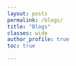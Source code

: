```yaml
---
layout: posts
permalink: /blogs/
title: "Blogs"
classes: wide
author_profile: true
toc: true

---
```

